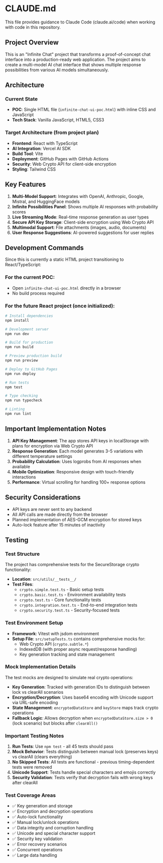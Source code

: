 # CLAUDE.md

This file provides guidance to Claude Code (claude.ai/code) when working with code in this repository.

## Project Overview

This is an "Infinite Chat" project that transforms a proof-of-concept chat interface into a production-ready web application. The project aims to create a multi-model AI chat interface that shows multiple response possibilities from various AI models simultaneously.

## Architecture

### Current State
- **POC**: Single HTML file (`infinite-chat-ui-poc.html`) with inline CSS and JavaScript
- **Tech Stack**: Vanilla JavaScript, HTML5, CSS3

### Target Architecture (from project plan)
- **Frontend**: React with TypeScript
- **AI Integration**: Vercel AI SDK
- **Build Tool**: Vite
- **Deployment**: GitHub Pages with GitHub Actions
- **Security**: Web Crypto API for client-side encryption
- **Styling**: Tailwind CSS

## Key Features

1. **Multi-Model Support**: Integrates with OpenAI, Anthropic, Google, Mistral, and HuggingFace models
2. **Infinite Possibilities Panel**: Shows multiple AI responses with probability scores
3. **Live Streaming Mode**: Real-time response generation as user types
4. **Secure API Key Storage**: Client-side encryption using Web Crypto API
5. **Multimodal Support**: File attachments (images, audio, documents)
6. **User Response Suggestions**: AI-powered suggestions for user replies

## Development Commands

Since this is currently a static HTML project transitioning to React/TypeScript:

### For the current POC:
- Open `infinite-chat-ui-poc.html` directly in a browser
- No build process required

### For the future React project (once initialized):
```bash
# Install dependencies
npm install

# Development server
npm run dev

# Build for production
npm run build

# Preview production build
npm run preview

# Deploy to GitHub Pages
npm run deploy

# Run tests
npm test

# Type checking
npm run typecheck

# Linting
npm run lint
```

## Important Implementation Notes

1. **API Key Management**: The app stores API keys in localStorage with plans for encryption via Web Crypto API
2. **Response Generation**: Each model generates 3-5 variations with different temperature settings
3. **Probability Calculation**: Uses logprobs from AI responses when available
4. **Mobile Optimization**: Responsive design with touch-friendly interactions
5. **Performance**: Virtual scrolling for handling 100+ response options

## Security Considerations

- API keys are never sent to any backend
- All API calls are made directly from the browser
- Planned implementation of AES-GCM encryption for stored keys
- Auto-lock feature after 15 minutes of inactivity

## Testing

### Test Structure
The project has comprehensive tests for the SecureStorage crypto functionality:

- **Location**: `src/utils/__tests__/`
- **Test Files**: 
  - `crypto.simple.test.ts` - Basic setup tests
  - `crypto.basic.test.ts` - Environment availability tests  
  - `crypto.test.ts` - Core functionality tests
  - `crypto.integration.test.ts` - End-to-end integration tests
  - `crypto.security.test.ts` - Security-focused tests

### Test Environment Setup
- **Framework**: Vitest with jsdom environment
- **Setup File**: `src/setupTests.ts` contains comprehensive mocks for:
  - Web Crypto API (`crypto.subtle.*`)
  - IndexedDB (with proper async request/response handling)
  - Key generation tracking and state management

### Mock Implementation Details
The test mocks are designed to simulate real crypto operations:

- **Key Generation**: Tracked with generation IDs to distinguish between lock vs clearAll scenarios
- **Encryption/Decryption**: Uses base64 encoding with Unicode support via URL-safe encoding
- **State Management**: `encryptedDataStore` and `keyStore` maps track crypto operations
- **Fallback Logic**: Allows decryption when `encryptedDataStore.size > 0` (lock scenario) but blocks after `clearAll()`

### Important Testing Notes
1. **Run Tests**: Use `npm test` - all 45 tests should pass
2. **Mock Behavior**: Tests distinguish between manual lock (preserves keys) vs clearAll (clears everything)
3. **No Skipped Tests**: All tests are functional - previous timing-dependent tests were removed
4. **Unicode Support**: Tests handle special characters and emojis correctly
5. **Security Validation**: Tests verify that decryption fails with wrong keys after clearAll

### Test Coverage Areas
- ✅ Key generation and storage
- ✅ Encryption and decryption operations
- ✅ Auto-lock functionality
- ✅ Manual lock/unlock operations
- ✅ Data integrity and corruption handling
- ✅ Unicode and special character support
- ✅ Security key validation
- ✅ Error recovery scenarios
- ✅ Concurrent operations
- ✅ Large data handling